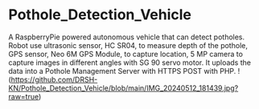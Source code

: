 # Pothole_Detection_Vehicle
A RaspberryPie powered autonomous vehicle that can detect potholes. Robot use ultrasonic sensor, HC SR04, to measure depth of the pothole, GPS sensor, Neo 6M GPS Module, to capture location, 5 MP camera to capture images in different angles with SG 90 servo motor. It uploads the data into a Pothole Management Server with HTTPS POST with PHP.
!(https://github.com/DRSH-KN/Pothole_Detection_Vehicle/blob/main/IMG_20240512_181439.jpg?raw=true)
